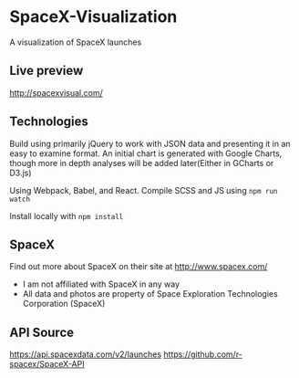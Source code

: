 # SpaceX-Visualization
A visualization of SpaceX launches

## Live preview
http://spacexvisual.com/

## Technologies
Build using primarily jQuery to work with JSON data and presenting it in an easy to examine format. 
An initial chart is generated with Google Charts, though more in depth analyses will be added later(Either in GCharts or D3.js)

Using Webpack, Babel, and React. Compile SCSS and JS using
`npm run watch`

Install locally with `npm install`

## SpaceX
Find out more about SpaceX on their site at http://www.spacex.com/
- I am not affiliated with SpaceX in any way
- All data and photos are property of Space Exploration Technologies Corporation (SpaceX)

## API Source
https://api.spacexdata.com/v2/launches
https://github.com/r-spacex/SpaceX-API
